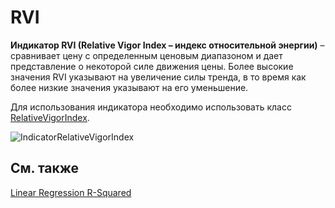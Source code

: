 # RVI

**Индикатор RVI (Relative Vigor Index – индекс относительной энергии)** – сравнивает цену с определенным ценовым диапазоном и дает представление о некоторой силе движения цены. Более высокие значения RVI указывают на увеличение силы тренда, в то время как более низкие значения указывают на его уменьшение. 

Для использования индикатора необходимо использовать класс [RelativeVigorIndex](../api/StockSharp.Algo.Indicators.RelativeVigorIndex.html). 

![IndicatorRelativeVigorIndex](~/images/IndicatorRelativeVigorIndex.png)

## См. также

[Linear Regression R\-Squared](IndicatorRSquared.md)
